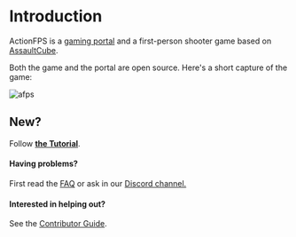 # Introduction

ActionFPS is a [gaming portal](https://actionfps.com/) and a first-person shooter game based on [AssaultCube](http://assault.cubers.net/).

Both the game and the portal are open source. Here's a short capture of the game:

![afps](https://cloud.githubusercontent.com/assets/7859727/22341064/cf58a7c4-e3ef-11e6-9350-bc6f8ae4647a.gif)

## New?

Follow [**the Tutorial**](/tutorial.md).

#### Having problems?

First read the [FAQ](/Frequently-Asked-Questions.md) or ask in our [Discord channel.](https://discord.gg/HYHku8C)

#### Interested in helping out?

See the [Contributor Guide](/Contributor-Guide.md).

